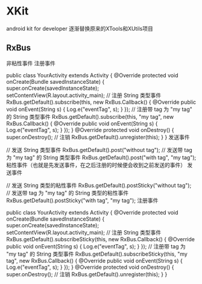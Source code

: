# XKit
android kit for developer
逐渐替换原来的XTools和XUtils项目


## RxBus

非粘性事件
注册事件

public class YourActivity extends Activity {
    @Override
    protected void onCreate(Bundle savedInstanceState) {
        super.onCreate(savedInstanceState);
        setContentView(R.layout.activity_main);
        // 注册 String 类型事件
        RxBus.getDefault().subscribe(this, new RxBus.Callback<String>() {
            @Override
            public void onEvent(String s) {
                Log.e("eventTag", s);
            }
        });
        // 注册带 tag 为 "my tag" 的 String 类型事件
        RxBus.getDefault().subscribe(this, "my tag", new RxBus.Callback<String>() {
            @Override
            public void onEvent(String s) {
                Log.e("eventTag", s);
            }
        });
    }
    @Override
    protected void onDestroy() {
        super.onDestroy();
        // 注销
        RxBus.getDefault().unregister(this);
    }
}
发送事件

// 发送 String 类型事件
RxBus.getDefault().post("without tag");
// 发送带 tag 为 "my tag" 的 String 类型事件
RxBus.getDefault().post("with tag", "my tag");
粘性事件（也就是先发送事件，在之后注册的时候便会收到之前发送的事件）
发送事件

// 发送 String 类型的粘性事件
RxBus.getDefault().postSticky("without tag");
// 发送带 tag 为 "my tag" 的 String 类型的粘性事件
RxBus.getDefault().postSticky("with tag", "my tag");
注册事件

public class YourActivity extends Activity {
    @Override
    protected void onCreate(Bundle savedInstanceState) {
        super.onCreate(savedInstanceState);
        setContentView(R.layout.activity_main);
        // 注册 String 类型事件
        RxBus.getDefault().subscribeSticky(this, new RxBus.Callback<String>() {
            @Override
            public void onEvent(String s) {
                Log.e("eventTag", s);
            }
        });
        // 注册带 tag 为 "my tag" 的 String 类型事件
        RxBus.getDefault().subscribeSticky(this, "my tag", new RxBus.Callback<String>() {
            @Override
            public void onEvent(String s) {
                Log.e("eventTag", s);
            }
        });
    }
    @Override
    protected void onDestroy() {
        super.onDestroy();
        // 注销
        RxBus.getDefault().unregister(this);
    }
}